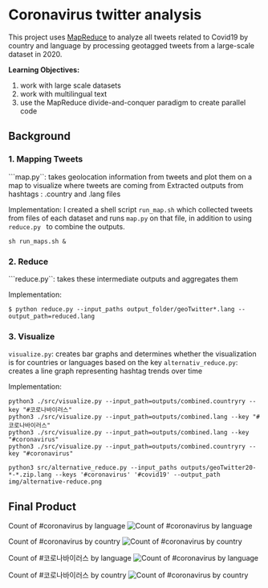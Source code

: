 # Coronavirus twitter analysis

This project uses [MapReduce](https://en.wikipedia.org/wiki/MapReduce) to analyze all tweets related to Covid19 by country and language by processing geotagged tweets from a large-scale dataset in 2020. 

**Learning Objectives:**

1. work with large scale datasets
1. work with multilingual text
1. use the MapReduce divide-and-conquer paradigm to create parallel code

## Background

### 1. Mapping Tweets
```map.py``: takes geolocation information from tweets and plot them on a map to visualize where tweets are coming from
Extracted outputs from hashtags : .country and .lang files

Implementation: I created a shell script  ```run_map.sh``` which collected tweets from files of each dataset and runs ```map.py``` on that file, in addition to using ```reduce.py ``` to combine the outputs.

```
sh run_maps.sh &
```

### 2. Reduce
```reduce.py``: takes these intermediate outputs and aggregates them

Implementation:
```
$ python reduce.py --input_paths output_folder/geoTwitter*.lang --output_path=reduced.lang
```

### 3. Visualize
```visualize.py```: creates bar graphs and determines whether the visualization is for countries or languages based on the key
```alternativ_reduce.py```: creates a line graph representing hashtag trends over time

Implementation: 
```
python3 ./src/visualize.py --input_path=outputs/combined.countryry --key "#코로나바이러스"
python3 ./src/visualize.py --input_path=outputs/combined.lang --key "#코로나바이러스"
python3 ./src/visualize.py --input_path=outputs/combined.lang --key "#coronavirus"
python3 ./src/visualize.py --input_path=outputs/combined.countryry --key "#coronavirus"
```

```
python3 src/alternative_reduce.py --input_paths outputs/geoTwitter20-*-*.zip.lang --keys '#coronavirus' '#covid19' --output_path img/alternative-reduce.png
```



## Final Product

Count of #coronavirus by language
![Count of #coronavirus by language](./visualizations/combined.lang%23coronavirus.png)

Count of #coronavirus by country
![Count of #coronavirus by country](./visualizations/combined.countryry%23coronavirus.png)

Count of #코로나바이러스 by language
![Count of #coronavirus by language](./visualizations/combined.lang%23코로나바이러스.png)

Count of #코로나바이러스 by country
![Count of #coronavirus by country](./visualizations/combined.lang%23코로나바이러스.png)

